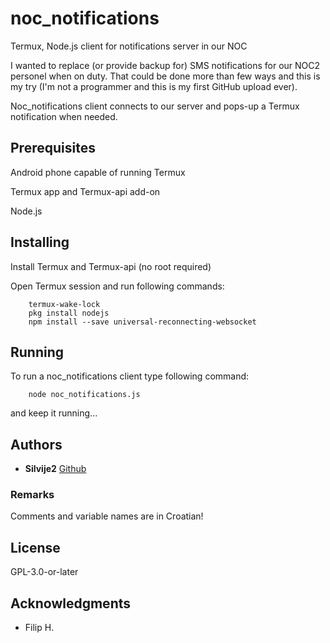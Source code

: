 # noc_notifications

Termux, Node.js client for notifications server in our NOC

I wanted to replace (or provide backup for) SMS notifications for our NOC2 personel
when on duty. That could be done more than few ways and this is my try (I'm not a programmer
and this is my first GitHub upload ever).

Noc_notifications client connects to our server and pops-up a Termux notification when needed.

## Prerequisites

Android phone capable of running Termux

Termux app and Termux-api add-on

Node.js

## Installing

Install Termux and Termux-api (no root required)

Open Termux session and run following commands:

```
    termux-wake-lock
    pkg install nodejs
    npm install --save universal-reconnecting-websocket
```

## Running

To run a noc_notifications client type following command:

```
    node noc_notifications.js
```

and keep it running...

## Authors

* **Silvije2** [Github](https://github.com/silvije2/)

### Remarks

Comments and variable names are in Croatian!

## License

GPL-3.0-or-later

## Acknowledgments

* Filip H.

